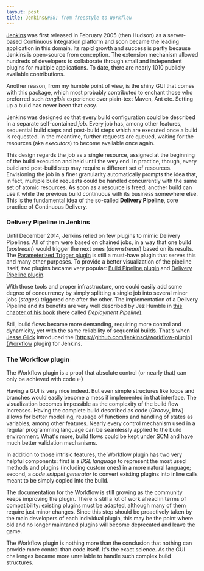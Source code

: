```yaml
---
layout: post
title: Jenkins&#58; from freestyle to Workflow
---
```


[Jenkins](https://jenkins-ci.org/) was first released in February 2005 (then Hudson) as a server-based Continuous Integration platform and soon became the leading application in this domain. Its rapid growth and success is partly because Jenkins is open-source from conception. The extension mechanism allowed hundreds of developers to collaborate through small and independent plugins for multiple applications. To date, there are nearly 1010 publicly available contributions.

Another reason, from my humble point of view, is the shiny GUI that comes with this package, which most probably contributed to enchant those who preferred such *tangible* experience over plain-text Maven, Ant etc. Setting up a build has never been that easy.

Jenkins was designed so that every build configuration could be described in a separate self-contained *job*. Every job has, among other features, sequential build steps and post-build steps which are executed once a build is requested. In the meantime, further requests are queued, waiting for the resources (aka *executors*) to become available once again.

This design regards the job as a single resource, assigned at the beginning of the build execution and held until the very end. In practice, though, every build and post-build step may require a different set of resources. Envisioning the job in a finer granularity automatically prompts the idea that, in fact, multiple build requests could be handled concurrently with the same set of atomic resources. As soon as a resource is freed, another build can use it while the previous build continuous with its business somewhere else. This is the fundamental idea of the so-called **Delivery Pipeline**, core practice of Continuous Delivery.

### Delivery Pipeline in Jenkins ###

Until December 2014, Jenkins relied on few plugins to mimic Delivery Pipelines. All of them were based on chained jobs, in a way that one build (*upstream*) would trigger the next ones (*downstream*) based on its results. The [Parameterized Trigger plugin](https://wiki.jenkins-ci.org/display/JENKINS/Parameterized+Trigger+Plugin) is still a must-have plugin that serves this and many other purposes. To provide a better visualization of the pipeline itself, two plugins became very popular: [Build Pipeline plugin](https://wiki.jenkins-ci.org/display/JENKINS/Build+Pipeline+Plugin) and [Delivery Pipeline plugin](https://wiki.jenkins-ci.org/display/JENKINS/Delivery+Pipeline+Plugin).

With those tools and proper infrastructure, one could easily add some degree of concurrency by simply splitting a single job into several minor jobs (*stages*) triggered one after the other. The implementation of a Delivery Pipeline and its benefits are very well described by Jez Humble in [this chapter of his book](http://www.informit.com/articles/article.aspx?p=1621865) (here called *Deployment Pipeline*).

Still, build flows became more demanding, requiring more control and dynamicity, yet with the same reliability of sequential builds. That's when [Jesse Glick](https://github.com/jglick) introduced the [https://github.com/jenkinsci/workflow-plugin](Workflow plugin) for Jenkins.

### The Workflow plugin ###

The Workflow plugin is a proof that absolute control (or nearly that) can only be achieved with code **:-)**

Having a GUI is very nice indeed. But even simple structures like loops and branches would easily become a mess if implemented in that interface. The visualization becomes impossible as the complexity of the build flow increases. Having the complete build described as code (*Groovy*, btw) allows for better modelling, reusage of functions and handling of states as variables, among other features. Nearly every control mechanism used in a regular programming language can be seamlessly applied to the build environment.
What's more, build flows could be kept under SCM and have much better validation mechanisms.

In addition to those intrisic features, the Workflow plugin has two very helpful components: first is a *DSL language* to represent the most used methods and plugins (including custom ones) in a more natural language; second, a *code snippet generator* to convert existing plugins into inline calls meant to be simply copied into the build.

The documentation for the Workflow is still growing as the community keeps improving the plugin. There is still a lot of work ahead in terms of compatibility: existing plugins must be adapted, although many of them require just minor changes. Since this step should be proactively taken by the main developers of each individual plugin, this may be the point where old and no longer maintaned plugins will become deprecated and leave the game.


The Workflow plugin is nothing more than the conclusion that nothing can provide more control than code itself. It's the exact science. As the GUI challenges became more unreliable to handle such complex build structures.